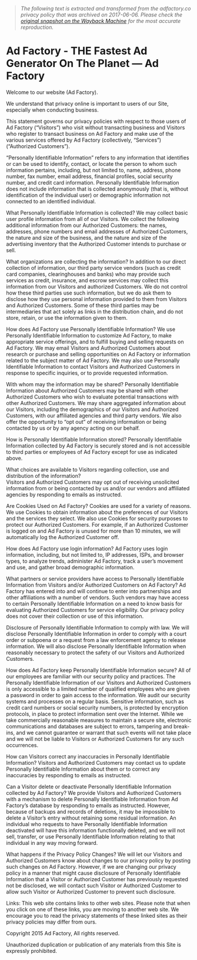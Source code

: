 > *The following text is extracted and transformed from the adfactory.co privacy policy that was archived on 2017-06-06. Please check the [original snapshot on the Wayback Machine](https://web.archive.org/web/20170606104108id_/http%3A//www.adfactory.co/privacy-policy) for the most accurate reproduction.*

# Ad Factory - THE Fastest Ad Generator On The Planet — Ad Factory

Welcome to our website (Ad Factory).

We understand that privacy online is important to users of our Site, especially when conducting business.

This statement governs our privacy policies with respect to those users of Ad Factory (“Visitors”) who visit without transacting business and Visitors who register to transact business on Ad Factory and make use of the various services offered by Ad Factory (collectively, “Services”) (“Authorized Customers”).

“Personally Identifiable Information” refers to any information that identifies or can be used to identify, contact, or locate the person to whom such information pertains, including, but not limited to, name, address, phone number, fax number, email address, financial profiles, social security number, and credit card information. Personally Identifiable Information does not include information that is collected anonymously (that is, without identification of the individual user) or demographic information not connected to an identified individual.

What Personally Identifiable Information is collected? We may collect basic user profile information from all of our Visitors. We collect the following additional information from our Authorized Customers: the names, addresses, phone numbers and email addresses of Authorized Customers, the nature and size of the business, and the nature and size of the advertising inventory that the Authorized Customer intends to purchase or sell.

What organizations are collecting the information? In addition to our direct collection of information, our third party service vendors (such as credit card companies, clearinghouses and banks) who may provide such services as credit, insurance, and escrow services may collect this information from our Visitors and authorized Customers. We do not control how these third parties use such information, but we do ask them to disclose how they use personal information provided to them from Visitors and Authorized Customers. Some of these third parties may be intermediaries that act solely as links in the distribution chain, and do not store, retain, or use the information given to them.

How does Ad Factory use Personally Identifiable Information? We use Personally Identifiable Information to customize Ad Factory, to make appropriate service offerings, and to fulfill buying and selling requests on Ad Factory. We may email Visitors and Authorized Customers about research or purchase and selling opportunities on Ad Factory or information related to the subject matter of Ad Factory. We may also use Personally Identifiable Information to contact Visitors and Authorized Customers in response to specific inquiries, or to provide requested information.

With whom may the information may be shared? Personally Identifiable Information about Authorized Customers may be shared with other Authorized Customers who wish to evaluate potential transactions with other Authorized Customers. We may share aggregated information about our Visitors, including the demographics of our Visitors and Authorized Customers, with our affiliated agencies and third party vendors. We also offer the opportunity to “opt out” of receiving information or being contacted by us or by any agency acting on our behalf.

How is Personally Identifiable Information stored? Personally Identifiable Information collected by Ad Factory is securely stored and is not accessible to third parties or employees of Ad Factory except for use as indicated above.

What choices are available to Visitors regarding collection, use and distribution of the information?  
Visitors and Authorized Customers may opt out of receiving unsolicited information from or being contacted by us and/or our vendors and affiliated agencies by responding to emails as instructed.

Are Cookies Used on Ad Factory? Cookies are used for a variety of reasons. We use Cookies to obtain information about the preferences of our Visitors and the services they select. We also use Cookies for security purposes to protect our Authorized Customers. For example, if an Authorized Customer is logged on and Ad Factory is unused for more than 10 minutes, we will automatically log the Authorized Customer off.

How does Ad Factory use login information? Ad Factory uses login information, including, but not limited to, IP addresses, ISPs, and browser types, to analyze trends, administer Ad Factory, track a user’s movement and use, and gather broad demographic information.

What partners or service providers have access to Personally Identifiable Information from Visitors and/or Authorized Customers on Ad Factory? Ad Factory has entered into and will continue to enter into partnerships and other affiliations with a number of vendors. Such vendors may have access to certain Personally Identifiable Information on a need to know basis for evaluating Authorized Customers for service eligibility. Our privacy policy does not cover their collection or use of this information.

Disclosure of Personally Identifiable Information to comply with law. We will disclose Personally Identifiable Information in order to comply with a court order or subpoena or a request from a law enforcement agency to release information. We will also disclose Personally Identifiable Information when reasonably necessary to protect the safety of our Visitors and Authorized Customers.

How does Ad Factory keep Personally Identifiable Information secure? All of our employees are familiar with our security policy and practices. The Personally Identifiable Information of our Visitors and Authorized Customers is only accessible to a limited number of qualified employees who are given a password in order to gain access to the information. We audit our security systems and processes on a regular basis. Sensitive information, such as credit card numbers or social security numbers, is protected by encryption protocols, in place to protect information sent over the Internet. While we take commercially reasonable measures to maintain a secure site, electronic communications and databases are subject to errors, tampering and break-ins, and we cannot guarantee or warrant that such events will not take place and we will not be liable to Visitors or Authorized Customers for any such occurrences.

How can Visitors correct any inaccuracies in Personally Identifiable Information? Visitors and Authorized Customers may contact us to update Personally Identifiable Information about them or to correct any inaccuracies by responding to emails as instructed.

Can a Visitor delete or deactivate Personally Identifiable Information collected by Ad Factory? We provide Visitors and Authorized Customers with a mechanism to delete Personally Identifiable Information from Ad Factory’s database by responding to emails as instructed. However, because of backups and records of deletions, it may be impossible to delete a Visitor’s entry without retaining some residual information. An individual who requests to have Personally Identifiable Information deactivated will have this information functionally deleted, and we will not sell, transfer, or use Personally Identifiable Information relating to that individual in any way moving forward.

What happens if the Privacy Policy Changes? We will let our Visitors and Authorized Customers know about changes to our privacy policy by posting such changes on Ad Factory. However, if we are changing our privacy policy in a manner that might cause disclosure of Personally Identifiable Information that a Visitor or Authorized Customer has previously requested not be disclosed, we will contact such Visitor or Authorized Customer to allow such Visitor or Authorized Customer to prevent such disclosure.

Links: This web site contains links to other web sites. Please note that when you click on one of these links, you are moving to another web site. We encourage you to read the privacy statements of these linked sites as their privacy policies may differ from ours.

Copyright 2015 Ad Factory, All rights reserved.

Unauthorized duplication or publication of any materials from this Site is expressly prohibited.
